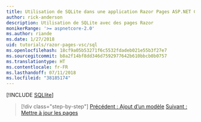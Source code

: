 ```yaml
---
title: Utilisation de SQLite dans une application Razor Pages ASP.NET Core
author: rick-anderson
description: Utilisation de SQLite avec des pages Razor
monikerRange: '>= aspnetcore-2.0'
ms.author: riande
ms.date: 1/27/2018
uid: tutorials/razor-pages-vsc/sql
ms.openlocfilehash: 18cf9a05b53271f6c5532fdadeb021e55b3f27e7
ms.sourcegitcommit: b8a2f14bf8dd346d7592977642b610bbcb0b0757
ms.translationtype: HT
ms.contentlocale: fr-FR
ms.lasthandoff: 07/11/2018
ms.locfileid: "38185174"
---
```

[!INCLUDE [SQLlite](../../includes/RP/sql.md)]

> [!div class="step-by-step"]
> [Précédent : Ajout d’un modèle](xref:tutorials/razor-pages-vsc/model)
> [Suivant : Mettre à jour les pages](xref:tutorials/razor-pages-vsc/da1)

